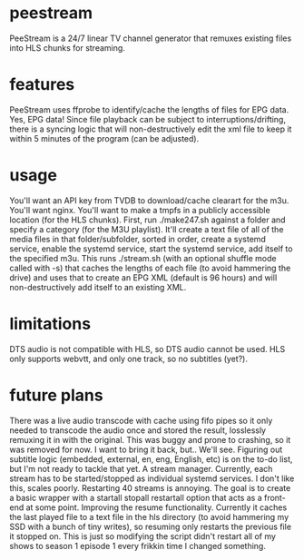 # peestream
PeeStream is a 24/7 linear TV channel generator that remuxes existing files into HLS chunks for streaming. 

# features
PeeStream uses ffprobe to identify/cache the lengths of files for EPG data. Yes, EPG data! Since file playback can be subject to interruptions/drifting, there is a syncing logic that will non-destructively edit the xml file to keep it within 5 minutes of the program (can be adjusted).

# usage
You'll want an API key from TVDB to download/cache clearart for the m3u. You'll want nginx. You'll want to make a tmpfs in a publicly accessible location (for the HLS chunks).
First, run ./make247.sh against a folder and specify a category (for the M3U playlist). It'll create a text file of all of the media files in that folder/subfolder, sorted in order, create a systemd service, enable the systemd service, start the systemd service, add itself to the specified m3u.
This runs ./stream.sh (with an optional shuffle mode called with -s) that caches the lengths of each file (to avoid hammering the drive) and uses that to create an EPG XML (default is 96 hours) and will non-destructively add itself to an existing XML.

# limitations
DTS audio is not compatible with HLS, so DTS audio cannot be used. 
HLS only supports webvtt, and only one track, so no subtitles (yet?).

# future plans
There was a live audio transcode with cache using fifo pipes so it only needed to transcode the audio once and stored the result, losslessly remuxing it in with the original. This was buggy and prone to crashing, so it was removed for now. I want to bring it back, but.. We'll see.
Figuring out subtitle logic (embedded, external, en, eng, English, etc) is on the to-do list, but I'm not ready to tackle that yet.
A stream manager. Currently, each stream has to be started/stopped as individual systemd services. I don't like this, scales poorly. Restarting 40 streams is annoying. The goal is to create a basic wrapper with a startall stopall restartall option that acts as a front-end at some point.
Improving the resume functionality. Currently it caches the last played file to a text file in the hls directory (to avoid hammering my SSD with a bunch of tiny writes), so resuming only restarts the previous file it stopped on. This is just so modifying the script didn't restart all of my shows to season 1 episode 1 every frikkin time I changed something.
